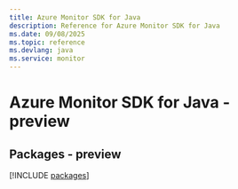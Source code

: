 ```yaml
---
title: Azure Monitor SDK for Java
description: Reference for Azure Monitor SDK for Java
ms.date: 09/08/2025
ms.topic: reference
ms.devlang: java
ms.service: monitor
---
```

# Azure Monitor SDK for Java - preview
## Packages - preview
[!INCLUDE [packages](monitor-index.md)]